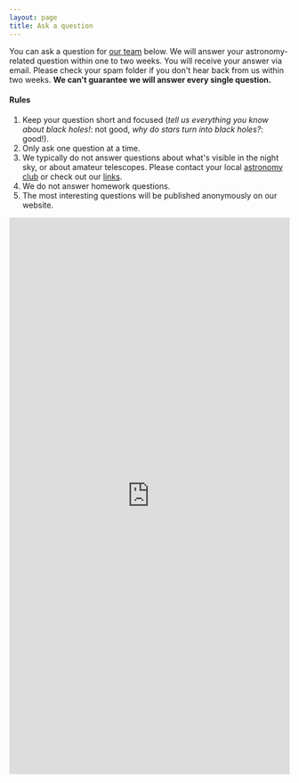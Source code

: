 ```yaml
---
layout: page
title: Ask a question
---
```

You can ask a question for [our team](/about) below. We will answer your astronomy-related question within one to two weeks. You will receive your answer via email. Please check your spam folder if you don't hear back from us within two weeks. **We can't guarantee we will answer every single question.**

#### Rules
1. Keep your question short and focused (*tell us everything you know about black holes!*: not good, *why do stars turn into black holes?*: good!).
2. Only ask one question at a time. 
3. We typically do not answer questions about what's visible in the night sky, or about amateur telescopes. Please contact your local [astronomy club](/links) or check out our [links](/links).
4. We do not answer homework questions.
5. The most interesting questions will be published anonymously on our website.

<iframe src="https://docs.google.com/forms/d/15Ab6jaV61aIti60ADBnB4sBZoSFrcBwNez6GIvUHX8Q/viewform?embedded=true" height="1000" frameborder="0" marginheight="0" marginwidth="0" style="min-width:100%">Loading...</iframe>
